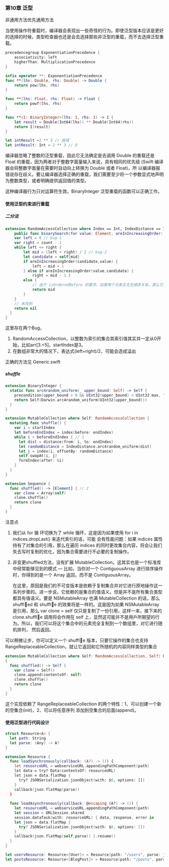 ### 第10章 泛型

非通用方法优先通用方法

当使用操作符重载时，编译器会表现出一些奇怪的行为。即使泛型版本应该是更好的选择的时候，类型检查器也还是会去选择那些非泛型的重载，而不去选择泛型重载。

```swift
precedencegroup ExponentiationPrecedence {
    associativity: left
    higherThan: MultiplicationPrecedence
}

infix operator **: ExponentiationPrecedence
func **(lhs: Double, rhs: Double) -> Double {
    return pow(lhs, rhs)
}

func **(lhs: Float, rhs: Float) -> Float {
    return powf(lhs, rhs)
}

func **<I: BinaryInteger>(lhs: I, rhs: I) -> I {
    let result = Double(Int64(lhs)) ** Double(Int64(rhs))
    return I(result)
}

let intResult =2 ** 3 // 报错
let intResult: Int = 2 ** 3 // 8
```

编译器忽略了整数的泛型重载，因此它无法确定是去调用 Double 的重载还是 Float 的重载，因为两者对于整数字面量输入来说，具有相同的优先级 (Swift 编译器会将整数字面量在需要时自动向上转换为 Double 或者 Float)，所 以编译器报错说存在歧义。要让编译器选择正确的重载，我们需要至少将一个参数显式地声明为整数类型，或者明确提供返回值的类型。

这种编译器行为只对运算符生效。BinaryInteger 泛型重载的函数可以正确工作。

#### 使用泛型约束进行重载

##### 二分法

```swift
extension RandomAccessCollection where Index == Int, IndexDistance == Int { 
	public func binarySearch(for value: Element, areInIncreasingOrder: (Element, Element) -> Bool) -> Index? {
	var left = 0 // bug-1
	var right = count - 1 
	while left <= right {
		let mid = (left + right) / 2 // bug-2
		let candidate = self[mid]
		if areInIncreasingOrder(candidate,value) {
			left = mid + 1
		} else if areInIncreasingOrder(value,candidate) {
			right = mid - 1 }
		else {
			// 由于 isOrderedBefore 的要求，如果两个元素互⽆无顺序关系，那么它们⼀一定相等
			return mid 
		}
	}
	// 未找到
	return nil
  }
}
```

这里存在两个Bug，

1.  RandomAccessCollection，以整数为索引的集合其索引值其实并一定从0开始，比如arr[3.<5]，startIndex是3。
2.  在数组非常大的情况下，表达式(left+right)/2，可能会造成溢出

正确的方法见 Generic.swift

##### shuffle

```swift
extension BinaryInteger {
  static func arc4random_uniform(_ upper_bound: Self) -> Self {
    precondition(upper_bound > 0 && UInt32(upper_bound) < UInt32.max, "arc4random_uniform only callable up to \(UInt32.max)")
    return Self(Darwin.arc4random_uniform(UInt32(upper_bound))) 
  }
}

extension MutableCollection where Self: RandomAccessCollection { 
  mutating func shuffle() {
    var i = startIndex
    let beforeEndIndex = index(before: endIndex) 
    while i < beforeEndIndex { // 1
      let dist = distance(from: i, to: endIndex)
      let randomDistance = IndexDistance.arc4random_uniform(dist) 
      let j = index(i, offsetBy: randomDistance)
      self.swapAt(i, j)
      formIndex(after: &i)
    } 
  }
}

extension Sequence {
  func shuffled() -> [Element] { // 2
    var clone = Array(self) 
    clone.shuffle()
    return clone
  } 
}
```

注意点

1.  我们从 for 循 环切换为了 while 循环，这是因为如果使用 for i in indices.dropLast() 来迭代索引的话，可能 会有性能问题：如果 indices 属性持有了对集合的引用，那么在遍历 indices 的同时更改集合内容，将会让我们失去写时复制的优化，因为集合需要进行不必要的复制操作。

2. 非变更shuffled方法，没有扩展 MutableCollection。这其实也是一个标准库中经常能够⻅到的模式 — 比如，当你对一个 ContiguousArray 进行排序操作时，你得到的是一个 Array 返回，而不是 ContiguousArray。

    在这里，原因是我们的不可变版本是依赖于复制集合并对它进行原地操作这一系列步骤的。进一步说，它依赖的是集合的值语义。但是并不是所有集合类型都具有值语义。要是 NSMutableArray 也满 MutableCollection 的话，那么 shuffl􏰁ed 和 shuffl􏰁e 的效果将是一样的。这是因为如果 NSMutableArray 是引用，那么 var clone = self 仅只是复制了一份引用，这样一来，接下来的 clone.shuffl􏰁e 调用将会作用在 self 上，显然这可能并不是用戶所期望的行为。所以，我们可以将这个集合中的元素完全复制到一个数组里，对它进行随机排列， 然后返回。

可以稍微让步，你可以定义一个 shuffl􏰁e 版本，只要它操作的集合也支持 RangeReplaceableCollection，就让它返回和它所随机的内容同样类型的集合

```swift
extension MutableCollection where Self: RandomAccessCollection, Self: RangeReplaceableCollection
{
  func shuffled() -> Self {
    var clone = Self() 
    clone.append(contentsOf: self) 
    clone.shuffle()
    return clone
  } 
}
```

这个实现依赖了 RangeReplaceableCollection 的两个特性：1、可以创建一个新的空集合(init)，2、可以将任意序列 添加到空集合的后面(append)。

#### 使用泛型进行代码设计

```swift
struct Resource<A> { 
  let path: String
  let parse: (Any) -> A?
}

extension Resource {
  func loadSynchronously(callback: (A?) -> ()) {
    let resourceURL = webserviceURL.appendingPathComponent(path) 
    let data = try? Data(contentsOf: resourceURL)
    let json = data.flatMap {
      try? JSONSerialization.jsonObject(with: $0, options: []) 
    }
    callback(json.flatMap(parse))
  }
  
  func loadAsynchronously(callback: @escaping (A?) -> ()) {
    let resourceURL = webserviceURL.appendingPathComponent(path) 
    let session = URLSession.shared
    session.dataTask(with: resourceURL) { data, response, error in
    let json = data.flatMap {
      try? JSONSerialization.jsonObject(with: $0, options: [])
	}
	callback(json.flatMap(self.parse)) }.resume()
  }
}

let usersResource: Resource<[User]> = Resource(path: "/users", parse: jsonArray(User.init))
let postsResource: Resource<[BlogPost]> = Resource(path: "/posts", parse: jsonArray(BlogPost.init))
```
